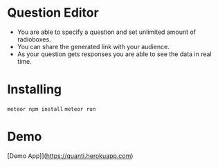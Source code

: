 # Question Editor

* You are able to specify a question and set unlimited amount of radioboxes.
* You can share the generated link with your audience.
* As your question gets responses you are able to see the data in real time.

# Installing

`meteor npm install`
`meteor run`

# Demo

[Demo App]](https://quanti.herokuapp.com)
